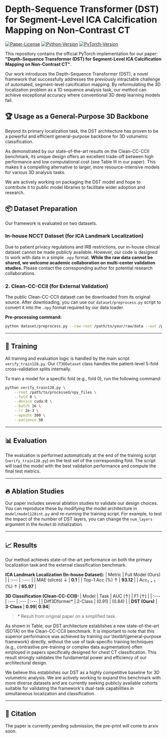 # Depth-Sequence Transformer (DST) for Segment-Level ICA Calcification Mapping on Non-Contrast CT

[![Paper-License](https://img.shields.io/badge/license-MIT-green)](LICENSE)
[![Python-Version](https://img.shields.io/badge/python-3.9+-blue.svg)](https://www.python.org/downloads/)
[![PyTorch-Version](https://img.shields.io/badge/pytorch-2.0+-ee4c2c.svg)](https://pytorch.org/)

This repository contains the official PyTorch implementation for our paper: **"Depth-Sequence Transformer (DST) for Segment-Level ICA Calcification Mapping on Non-Contrast CT"**.

Our work introduces the Depth-Sequence Transformer (DST), a novel framework that successfully addresses the previously intractable challenge of automated, segment-level calcification mapping. By reformulating the 3D localization problem as a 1D sequence analysis task, our method can achieve exceptional accuracy where conventional 3D deep learning models fail.

## 🏆 Usage as a General-Purpose 3D Backbone

Beyond its primary localization task, the DST architecture has proven to be a powerful and efficient general-purpose backbone for 3D volumetric classification. 

As demonstrated by our state-of-the-art results on the Clean-CC-CCII benchmark, its unique design offers an excellent trade-off between high performance and low computational cost (see Table III in our paper). This makes it a compelling alternative to larger, more resource-intensive models for various 3D analysis tasks. 

We are actively working on packaging the DST model and hope to contribute it to public model libraries to facilitate wider adoption and research.


## 📦 Dataset Preparation

Our framework is evaluated on two datasets.

### In-house NCCT Dataset (for ICA Landmark Localization)
Due to patient privacy regulations and IRB restrictions, our in-house clinical dataset cannot be made publicly available. However, our code is designed to work with data in a simple `.npy` format. **While the raw data cannot be shared, we welcome academic collaboration on multi-center validation studies.** Please contact the corresponding author for potential research collaborations.
### 2. Clean-CC-CCII (for External Validation)
The public Clean-CC-CCII dataset can be downloaded from its original source. After downloading, you can use our `dataset/preprocess.py` script to convert it into the `.npy` format required by our data loader.

**Pre-processing command:**
```bash
python dataset/preprocess.py --raw-root /path/to/your/raw/data --out /path/to/save/processed/npy_files
```

---

## 🚀 Training

All training and evaluation logic is handled by the main script `verify_train128.py`. Our `CT3DDataset` class handles the patient-level 5-fold cross-validation splits internally.

To train a model for a specific fold (e.g., fold 0), run the following command:

```bash
python verify_train128.py \
    --root /path/to/processed/npy_files \
    --fold 0 \
    --device cuda:0 \
    --batch 16 \
    --lr 2e-3 \
    --epochs 300 \
    --patience 50
```

---

## 📊 Evaluation
The evaluation is performed automatically at the end of the training script (`verify_train128.py`) on the test set of the corresponding fold. The script will load the model with the best validation performance and compute the final test metrics.

---

## 🔥 Ablation Studies
Our paper includes several ablation studies to validate our design choices. You can reproduce these by modifying the model architecture in `model/model128int.py` and re-running the training script. For example, to test the impact of the number of DST layers, you can change the `num_layers` argument in the `ResNet3D` initialization.

---

## 📈 Results
Our method achieves state-of-the-art performance on both the primary localization task and the external classification benchmark.

**ICA Landmark Localization (In-house Dataset):**
| Metric | Full Model (Ours) |
| :--- | :---: |
| MAE (slices) ↓ | **0.1** |
| Top-1 Acc (\%) ↑ | **93.12** |
| Acc$_{\tau=1}$ (\%) ↑ | **95.97** |

**3D Classification (Clean-CC-CCII):**
| Model | Task | AUC (↑) | F1 (↑) |
| :--- | :--- | :--- | :--- |
| Diff3Dformer* | 2-Class | (0.91) | (0.84) |
| **DST (Ours)** | **3-Class** | **0.99**| **0.94**|
> \* Result from original paper on a simplified task.

As shown in Table, our DST architecture establishes a new state-of-the-art (SOTA) on the Clean-CC-CCII benchmark. It is important to note that this superior performance was achieved by training our \textbf{general-purpose framework} directly, without the use of task-specific training techniques (e.g., contrastive pre-training or complex data augmentation) often employed in papers specifically designed for chest CT classification. This result strongly validates the fundamental power and efficiency of our architectural design.

We believe this establishes our DST as a highly competitive baseline for 3D volumetric analysis. We are actively working to expand this benchmark with more diverse datasets and are currently seeking publicly available cohorts suitable for validating the framework's dual-task capabilities in simultaneous localization and classification.

---

## 📜 Citation
The paper is currently pending submission, the pre-print will come to arxiv soon.

